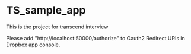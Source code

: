 # TS_sample_app

This is the project for transcend interview

Please add "http://localhost:50000/authorize" to Oauth2 Redirect URIs in Dropbox app console.